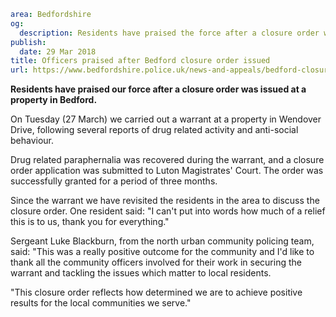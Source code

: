 ```yaml
area: Bedfordshire
og:
  description: Residents have praised the force after a closure order was issued at a property in Bedford.
publish:
  date: 29 Mar 2018
title: Officers praised after Bedford closure order issued
url: https://www.bedfordshire.police.uk/news-and-appeals/bedford-closure-order-march18
```

**Residents have praised our force after a closure order was issued at a property in Bedford.**

On Tuesday (27 March) we carried out a warrant at a property in Wendover Drive, following several reports of drug related activity and anti-social behaviour.

Drug related paraphernalia was recovered during the warrant, and a closure order application was submitted to Luton Magistrates' Court. The order was successfully granted for a period of three months.

Since the warrant we have revisited the residents in the area to discuss the closure order. One resident said: "I can't put into words how much of a relief this is to us, thank you for everything."

Sergeant Luke Blackburn, from the north urban community policing team, said: "This was a really positive outcome for the community and I'd like to thank all the community officers involved for their work in securing the warrant and tackling the issues which matter to local residents.

"This closure order reflects how determined we are to achieve positive results for the local communities we serve."
